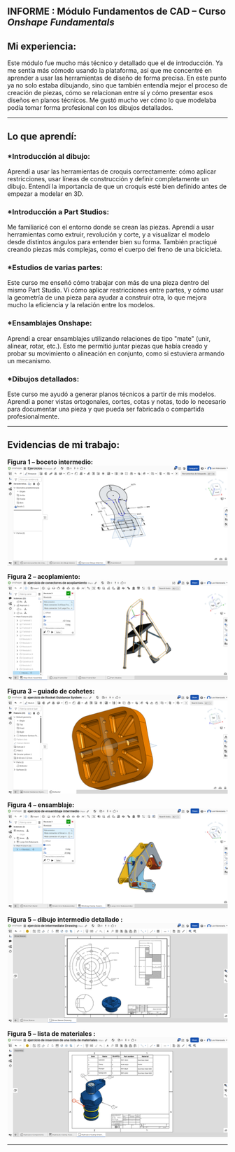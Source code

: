 ## **INFORME** : Módulo **Fundamentos de CAD** – Curso *Onshape Fundamentals*

##  Mi experiencia:

Este módulo fue mucho más técnico y detallado que el de introducción. Ya me sentía más cómodo usando la plataforma, así que me concentré en aprender a usar las herramientas de diseño de forma precisa. En este punto ya no solo estaba dibujando, sino que también entendía mejor el proceso de creación de piezas, cómo se relacionan entre sí y cómo presentar esos diseños en planos técnicos. Me gustó mucho ver cómo lo que modelaba podía tomar forma profesional con los dibujos detallados.

---

## Lo que aprendí:

### *Introducción al dibujo:
Aprendí a usar las herramientas de croquis correctamente: cómo aplicar restricciones, usar líneas de construcción y definir completamente un dibujo. Entendí la importancia de que un croquis esté bien definido antes de empezar a modelar en 3D.

### *Introducción a Part Studios:
Me familiaricé con el entorno donde se crean las piezas. Aprendí a usar herramientas como extruir, revolución y corte, y a visualizar el modelo desde distintos ángulos para entender bien su forma. También practiqué creando piezas más complejas, como el cuerpo del freno de una bicicleta.

###  *Estudios de varias partes:
Este curso me enseñó cómo trabajar con más de una pieza dentro del mismo Part Studio. Vi cómo aplicar restricciones entre partes, y cómo usar la geometría de una pieza para ayudar a construir otra, lo que mejora mucho la eficiencia y la relación entre los modelos.

###  *Ensamblajes Onshape:
Aprendí a crear ensamblajes utilizando relaciones de tipo "mate" (unir, alinear, rotar, etc.). Esto me permitió juntar piezas que había creado y probar su movimiento o alineación en conjunto, como si estuviera armando un mecanismo.

###  *Dibujos detallados:
Este curso me ayudó a generar planos técnicos a partir de mis modelos. Aprendí a poner vistas ortogonales, cortes, cotas y notas, todo lo necesario para documentar una pieza y que pueda ser fabricada o compartida profesionalmente.

---

## Evidencias de mi trabajo:

**Figura 1 – boceto intermedio:**  
![Croquis con restricciones](https://github.com/luisvalenzuela25/grupo5/blob/main/ENTREGABLES/04.Informes%20Onshape/Valenzuela%20Valer%20Luis/Informe%20de%20fundamentos%20de%20CAD/imagenes%20de%20ejercicios/boceto%20intermedio.png)

**Figura 2 – acoplamiento:**  
![Modelo de freno](https://github.com/luisvalenzuela25/grupo5/blob/main/ENTREGABLES/04.Informes%20Onshape/Valenzuela%20Valer%20Luis/Informe%20de%20fundamentos%20de%20CAD/imagenes%20de%20ejercicios/acoplamiento.png)

**Figura 3 – guiado de cohetes:**  
![Ensamble](https://github.com/luisvalenzuela25/grupo5/blob/main/ENTREGABLES/04.Informes%20Onshape/Valenzuela%20Valer%20Luis/Informe%20de%20fundamentos%20de%20CAD/imagenes%20de%20ejercicios/guiado%20de%20cohetes.png)

**Figura 4 – ensamblaje:**  
![Dibujo técnico](https://github.com/luisvalenzuela25/grupo5/blob/main/ENTREGABLES/04.Informes%20Onshape/Valenzuela%20Valer%20Luis/Informe%20de%20fundamentos%20de%20CAD/imagenes%20de%20ejercicios/ensamblaje%20intermedio.png)

**Figura 5 – dibujo intermedio detallado :**  
![Cuestionario respondido](https://github.com/luisvalenzuela25/grupo5/blob/main/ENTREGABLES/04.Informes%20Onshape/Valenzuela%20Valer%20Luis/Informe%20de%20fundamentos%20de%20CAD/imagenes%20de%20ejercicios/dibujo%20intermedio%20detallado.png)

**Figura 5 – lista de materiales :**  
![Cuestionario respondido](https://github.com/luisvalenzuela25/grupo5/blob/main/ENTREGABLES/04.Informes%20Onshape/Valenzuela%20Valer%20Luis/Informe%20de%20fundamentos%20de%20CAD/imagenes%20de%20ejercicios/lista%20de%20materiales.png)

---
